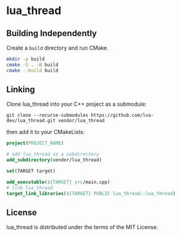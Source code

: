 # lua_thread

## Building Independently
Create a `build` directory and run CMake.
```bash
mkdir -p build
cmake -S . -B build
cmake --build build
```
## Linking
Clone lua_thread into your C++ project as a submodule:
```
git clone --recurse-submodules https://github.com/lva-dev/lua_thread.git vendor/lua_thread
```
then add it to your CMakeLists:
```cmake
project(PROJECT_NAME)

# add lua_thread as a subdirectory
add_subdirectory(vendor/lua_thread)

set(TARGET target)

add_executable(${TARGET} src/main.cpp)
# link lua_thread
target_link_libraries(${TARGET} PUBLIC lua_thread::lua_thread)
```
## License
lua_thread is distributed under the terms of the MIT License.